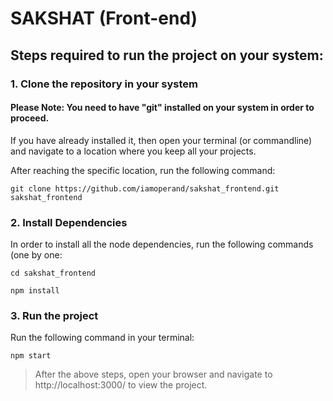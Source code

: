 # SAKSHAT (Front-end)

## Steps required to run the project on your system:
### 1. Clone the repository in your system
#### Please Note: You need to have "git" installed on your system in order to proceed.
If you have already installed it, then open your terminal (or commandline) and navigate to a location where you keep all your projects.

After reaching the specific location, run the following command:

```
git clone https://github.com/iamoperand/sakshat_frontend.git sakshat_frontend
```

### 2. Install Dependencies

In order to install all the node dependencies, run the following commands (one by one:

```
cd sakshat_frontend
```

```
npm install
```

### 3. Run the project

Run the following command in your terminal:

```
npm start
```

> After the above steps, open your browser and navigate to http://localhost:3000/ to view the project.
